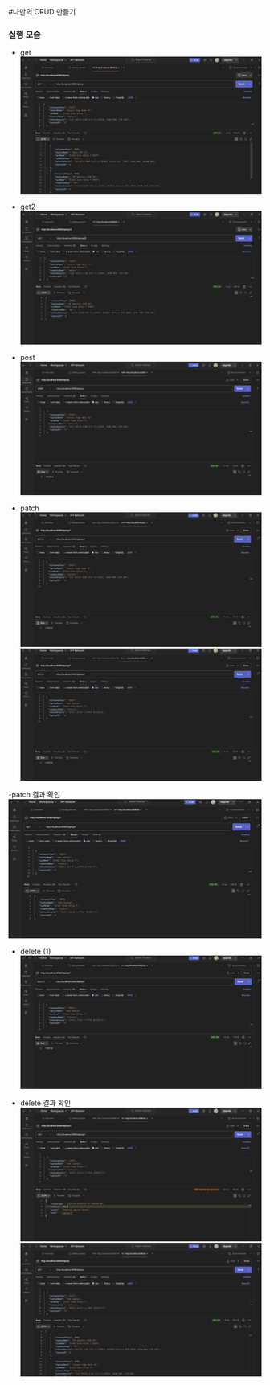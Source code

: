 #나만의 CRUD 만들기

### 실행 모습
- get
![img.png](resources/img/img.png)

- get2
![img_1.png](resources/img/img_1.png)

- post
![img_2.png](resources/img/img_2.png)

- patch
![img_3.png](resources/img/img_3.png)
![img_4.png](resources/img/img_4.png)

-patch 결과 확인
![img_5.png](resources/img/img_5.png)

- delete (1)
![img_6.png](resources/img/img_6.png)

- delete 결과 확인
![img_7.png](resources/img/img_7.png)
![img_8.png](resources/img/img_8.png)
